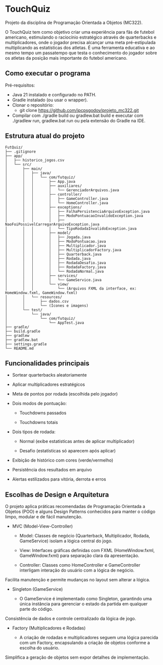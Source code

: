 # TouchQuiz

Projeto da disciplina de Programação Orientada a Objetos (MC322).

O TouchQuiz tem como objetivo criar uma experiência para fãs de futebol americano, estimulando o raciocínio estratégico através de quarterbacks e multiplicadores, onde o jogador precisa alcançar uma meta pré-estipulada multiplicando as estatísticas dos atletas. É uma ferramenta educativa e ao mesmo tempo um passatempo que testa o conhecimento do jogador sobre os atletas da posição mais importante do futebol americano.


## Como executar o programa
Pré-requisitos:
- Java 21 instalado e configurado no PATH.
- Gradle instalado (ou usar o wrapper).
- Clonar o repositório:
   - git clone https://github.com/jpcpsgodoy/projeto_mc322.git
- Compilar com ./gradle build ou gradlew.bat build e executar com ./gradlew run, gradlew.bat run ou pela extensão do Gradle na IDE.


## Estrutura atual do projeto

```
FutQuiz/
├── .gitignore
├── app/
│   ├── historico_jogos.csv
│   └── src/
│       ├── main/
│       │   ├── java/
│       │   │   └── com/futquiz/
│       │   │       ├── App.java
│       │   │       ├── auxiliares/
│       │   │       │   └── GerenciadorArquivos.java
│       │   │       ├── controller/
│       │   │       │   ├── GameController.java
│       │   │       │   └── HomeController.java
│       │   │       ├── exceptions/
│       │   │       │   ├── FalhaPersistenciaArquivoException.java
│       │   │       │   ├── ModoPontuacaoInvalidoException.java
│       │   │       │   ├── NaoFoiPossivelCarregarArquivoException.java
│       │   │       │   └── TipoRodadaInvalidoException.java
│       │   │       ├── model/
│       │   │       │   ├── Jogada.java
│       │   │       │   ├── ModoPontuacao.java
│       │   │       │   ├── Multiplicador.java
│       │   │       │   ├── MultiplicadorFactory.java
│       │   │       │   ├── Quarterback.java
│       │   │       │   ├── Rodada.java
│       │   │       │   ├── RodadaDesafio.java
│       │   │       │   ├── RodadaFactory.java
│       │   │       │   └── RodadaNormal.java
│       │   │       ├── services/
│       │   │       │   └── GameService.java
│       │   │       └── view/
│       │   │           └── (Arquivos FXML da interface, ex: HomeWindow.fxml, GameWindow.fxml)
│       │   └── resources/
│       │       ├── dados.csv
│       │       └── (Ícones e imagens)
│       └── test/
│           └── java/
│               └── com/futquiz/
│                   └── AppTest.java
├── gradle/
├── build.gradle
├── gradlew
├── gradlew.bat
├── settings.gradle
└── README.md
```

## Funcionalidades principais
- Sortear quarterbacks aleatoriamente

- Aplicar multiplicadores estratégicos

- Meta de pontos por rodada (escolhida pelo jogador)

- Dois modos de pontuação:

   - Touchdowns passados

   - Touchdowns totais

- Dois tipos de rodada:

   - Normal (exibe estatísticas antes de aplicar multiplicador)

   - Desafio (estatísticas só aparecem após aplicar)

- Exibição de histórico com cores (verde/vermelho)

- Persistência dos resultados em arquivo

- Alertas estilizados para vitória, derrota e erros

## Escolhas de Design e Arquitetura

O projeto aplica práticas recomendadas de Programação Orientada a Objetos (POO) e alguns Design Patterns conhecidos para manter o código limpo, modular e de fácil manutenção.

- MVC (Model-View-Controller)

   - Model: Classes de negócio (Quarterback, Multiplicador, Rodada, GameService) isolam a lógica central do jogo.

   - View: Interfaces gráficas definidas com FXML (HomeWindow.fxml, GameWindow.fxml) para separação clara da apresentação.

   - Controller: Classes como HomeController e GameController interligam interação do usuário com a lógica de negócio.

Facilita manutenção e permite mudanças no layout sem alterar a lógica.

- Singleton (GameService)

   - O GameService é implementado como Singleton, garantindo uma única instância para gerenciar o estado da partida em qualquer parte do código.

Consistência de dados e controle centralizado da lógica de jogo.

- Factory (Multiplicadores e Rodadas)

   - A criação de rodadas e multiplicadores seguem uma lógica parecida com um Factory, encapsulando a criação de objetos conforme a escolha do usuário.

Simplifica a geração de objetos sem expor detalhes de implementação.


